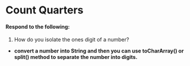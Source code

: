 # Count Quarters
#### Respond to the following:

1. How do you isolate the ones digit of a number?
  * **convert a number into String and then you can use toCharArray() or split() method to separate the number into digits.**
